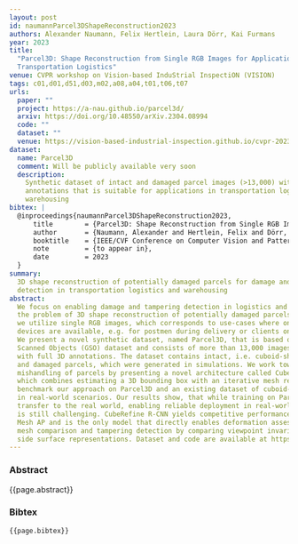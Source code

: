```yaml
---
layout: post
id: naumannParcel3DShapeReconstruction2023
authors: Alexander Naumann, Felix Hertlein, Laura Dörr, Kai Furmans
year: 2023
title:
  "Parcel3D: Shape Reconstruction from Single RGB Images for Applications in
  Transportation Logistics"
venue: CVPR workshop on Vision-based InduStrial InspectiON (VISION)
tags: c01,d01,d51,d03,m02,a08,a04,t01,t06,t07
urls:
  paper: ""
  project: https://a-nau.github.io/parcel3d/
  arxiv: https://doi.org/10.48550/arXiv.2304.08994
  code: ""
  dataset: ""
  venue: https://vision-based-industrial-inspection.github.io/cvpr-2023/
dataset:
  name: Parcel3D
  comment: Will be publicly available very soon
  description:
    Synthetic dataset of intact and damaged parcel images (>13,000) with full 3D
    annotations that is suitable for applications in transportation logistics and
    warehousing
bibtex: |
  @inproceedings{naumannParcel3DShapeReconstruction2023,
      title        = {Parcel3D: Shape Reconstruction from Single RGB Images for Applications in Transportation Logistics},
      author       = {Naumann, Alexander and Hertlein, Felix and Dörr, Laura and Furmans, Kai},
      booktitle    = {IEEE/CVF Conference on Computer Vision and Pattern Recognition Workshops ({CVPRW})},
      note         = {to appear in},
      date         = 2023
  }
summary:
  3D shape reconstruction of potentially damaged parcels for damage and tampering
  detection in transportation logistics and warehousing
abstract:
  We focus on enabling damage and tampering detection in logistics and tackle
  the problem of 3D shape reconstruction of potentially damaged parcels. As input
  we utilize single RGB images, which corresponds to use-cases where only simple handheld
  devices are available, e.g. for postmen during delivery or clients on delivery.
  We present a novel synthetic dataset, named Parcel3D, that is based on the Google
  Scanned Objects (GSO) dataset and consists of more than 13,000 images of parcels
  with full 3D annotations. The dataset contains intact, i.e. cuboid-shaped, parcels
  and damaged parcels, which were generated in simulations. We work towards detecting
  mishandling of parcels by presenting a novel architecture called CubeRefine R-CNN,
  which combines estimating a 3D bounding box with an iterative mesh refinement. We
  benchmark our approach on Parcel3D and an existing dataset of cuboid-shaped parcels
  in real-world scenarios. Our results show, that while training on Parcel3D enables
  transfer to the real world, enabling reliable deployment in real-world scenarios
  is still challenging. CubeRefine R-CNN yields competitive performance in terms of
  Mesh AP and is the only model that directly enables deformation assessment by 3D
  mesh comparison and tampering detection by comparing viewpoint invariant parcel
  side surface representations. Dataset and code are available at https://a-nau.github.io/parcel3d.
---
```


### Abstract

{{page.abstract}}

### Bibtex

```
{{page.bibtex}}
```
